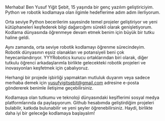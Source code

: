Merhaba! Ben Yusuf Yiğit Şebit, 15 yaşında bir genç yazılım geliştiriciyim. Python ve robotik kodlamaya olan ilgimle hedeflerime adım adım ilerliyorum.

Orta seviye Python becerilerim sayesinde temel projeler geliştiriyor ve yeni kütüphaneleri keşfederek bilgi dağarcığımı sürekli olarak genişletiyorum. Kodlama dünyasında öğrenmeye devam etmek benim için büyük bir tutku haline geldi.

Aynı zamanda, orta seviye robotik kodlamayı öğrenme sürecindeyim. Robotik dünyasının eşsiz olanakları ve potansiyeli beni çok heyecanlandırıyor. YYYRobotics kurucu ortaklarından biri olarak, diğer tutkulu öğrenci arkadaşlarımla birlikte gelecekteki robotik projeleri ve inovasyonları keşfetmek için çabalıyoruz.

Herhangi bir projede işbirliği yapmaktan mutluluk duyarım veya sadece merhaba demek için yusufyigitsebit@gmail.com adresine e-posta göndererek benimle iletişime geçebilirsiniz.

Kodlamaya olan tutkumu ve teknoloji dünyasındaki keşiflerimi sosyal medya platformlarında da paylaşıyorum. Github hesabımda geliştirdiğim projeleri bulabilir, katkıda bulunabilir ve yeni şeyler öğrenebilirsiniz. Haydi, birlikte daha iyi bir geleceğe kodlamaya başlayalım!
